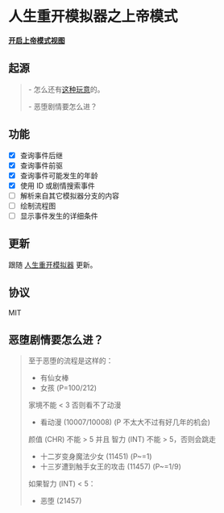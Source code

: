 # 人生重开模拟器之上帝模式

[**开启上帝模式视图**](https://liferestart-god.netlify.app/)

## 起源

> \- 怎么还有[这种玩意](https://github.com/VickScarlet/lifeRestart/blob/4d22567ad44f52ed09018f8a5b357c4c45ea943e/data/events.json#L11333-L11339)的。
>
> \- 恶堕剧情要怎么进？

## 功能
* [x] 查询事件后继
* [x] 查询事件前驱
* [x] 查询事件可能发生的年龄
* [x] 使用 ID 或剧情搜索事件
* [ ] 解析来自其它模拟器分支的内容
* [ ] 绘制流程图
* [ ] 显示事件发生的详细条件

## 更新

跟随 [人生重开模拟器](https://github.com/VickScarlet/lifeRestart) 更新。

## 协议

MIT

## 恶堕剧情要怎么进？

> 至于恶堕的流程是这样的：
> * 有仙女棒
> * 女孩 (P=100/212)
> 
> 家境不能 < 3 否则看不了动漫
> 
> * 看动漫 (10007/10008) (P 不太大不过有好几年的机会)
> 
> 颜值 (CHR) 不能 > 5 并且 智力 (INT) 不能 > 5，否则会跳走
> 
> * 十二岁变身魔法少女 (11451) (P~=1)
> * 十三岁遭到触手女王的攻击 (11457) (P~=1/9)
> 
> 如果智力 (INT) < 5：
> 
> * 恶堕 (21457)

